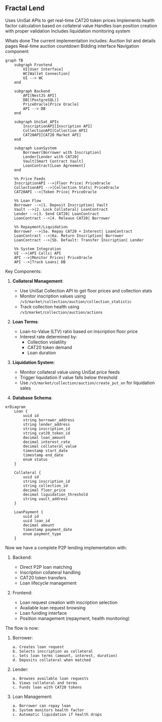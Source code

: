 ## Fractal Lend

Uses UniSat APIs to get real-time CAT20 token prices
Implements health factor calculation based on collateral value
Handles loan position creation with proper validation
Includes liquidation monitoring system

Whats done
The current implementation includes:
Auction list and details pages
Real-time auction countdown
Bidding interface
Navigation component


````mermaid
graph TB
    subgraph Frontend
        UI[User Interface]
        WC[Wallet Connection]
        UI --> WC
    end

    subgraph Backend
        API[NestJS API]
        DB[(PostgreSQL)]
        PriceOracle[Price Oracle]
        API --> DB
    end

    subgraph UniSat_APIs
        InscriptionAPI[Inscription API]
        CollectionAPI[Collection API]
        CAT20API[CAT20 Market API]
    end

    subgraph LoanSystem
        Borrower[Borrower with Inscription]
        Lender[Lender with CAT20]
        Vault[Smart Contract Vault]
        LoanContract[Loan Agreement]
    end

    %% Price Feeds
    InscriptionAPI -->|Floor Price| PriceOracle
    CollectionAPI -->|Collection Stats| PriceOracle
    CAT20API -->|Token Price| PriceOracle

    %% Loan Flow
    Borrower -->|1. Deposit Inscription| Vault
    Vault -->|2. Lock Collateral| LoanContract
    Lender -->|3. Send CAT20| LoanContract
    LoanContract -->|4. Release CAT20| Borrower
    
    %% Repayment/Liquidation
    Borrower -->|5a. Repay CAT20 + Interest| LoanContract
    LoanContract -->|6a. Return Inscription| Borrower
    LoanContract -->|5b. Default: Transfer Inscription| Lender

    %% System Integration
    UI -->|API Calls| API
    API -->|Monitor Prices| PriceOracle
    API -->|Track Loans| DB
````

Key Components:

1. **Collateral Management**:
   - Use UniSat Collection API to get floor prices and collection stats
   - Monitor inscription values using `/v3/market/collection/auction/collection_statistic`
   - Track collection health using `/v3/market/collection/auction/actions`

2. **Loan Terms**:
   - Loan-to-Value (LTV) ratio based on inscription floor price
   - Interest rate determined by:
     - Collection volatility
     - CAT20 token demand
     - Loan duration

3. **Liquidation System**:
   - Monitor collateral value using UniSat price feeds
   - Trigger liquidation if value falls below threshold
   - Use `/v3/market/collection/auction/create_put_on` for liquidation sales

4. **Database Schema**:
````mermaid
erDiagram
    Loan {
        uuid id
        string borrower_address
        string lender_address
        string inscription_id
        string cat20_token_id
        decimal loan_amount
        decimal interest_rate
        decimal collateral_value
        timestamp start_date
        timestamp end_date
        enum status
    }
    
    Collateral {
        uuid id
        string inscription_id
        string collection_id
        decimal floor_price
        decimal liquidation_threshold
        string vault_address
    }

    LoanPayment {
        uuid id
        uuid loan_id
        decimal amount
        timestamp payment_date
        enum payment_type
    }
````


<!--  the current impl updates -->



Now we have a complete P2P lending implementation with:

1. Backend:
   - Direct P2P loan matching
   - Inscription collateral handling
   - CAT20 token transfers
   - Loan lifecycle management

2. Frontend:
   - Loan request creation with inscription selection
   - Available loan request browsing
   - Loan funding interface
   - Position management (repayment, health monitoring)

The flow is now:

1. Borrower:
   ```
   a. Creates loan request
   b. Selects inscription as collateral
   c. Sets loan terms (amount, interest, duration)
   d. Deposits collateral when matched
   ```

2. Lender:
   ```
   a. Browses available loan requests
   b. Views collateral and terms
   c. Funds loan with CAT20 tokens
   ```

3. Loan Management:
   ```
   a. Borrower can repay loan
   b. System monitors health factor
   c. Automatic liquidation if health drops
   ```
